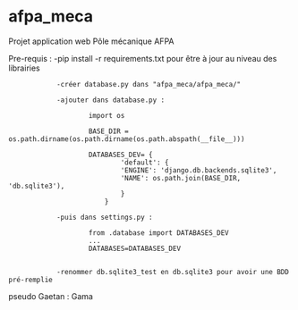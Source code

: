 # afpa_meca
Projet application web Pôle mécanique AFPA


Pre-requis :    -pip install -r requirements.txt pour être à jour au niveau des librairies 

                -créer database.py dans "afpa_meca/afpa_meca/"

                -ajouter dans database.py : 
                
                        import os

                        BASE_DIR = os.path.dirname(os.path.dirname(os.path.abspath(__file__)))

                        DATABASES_DEV= {
                                'default': {
                                'ENGINE': 'django.db.backends.sqlite3',
                                'NAME': os.path.join(BASE_DIR, 'db.sqlite3'),
                                }
                            }

                -puis dans settings.py :

                        from .database import DATABASES_DEV
                        ...
                        DATABASES=DATABASES_DEV
                    

                -renommer db.sqlite3_test en db.sqlite3 pour avoir une BDD pré-remplie



pseudo Gaetan : Gama

